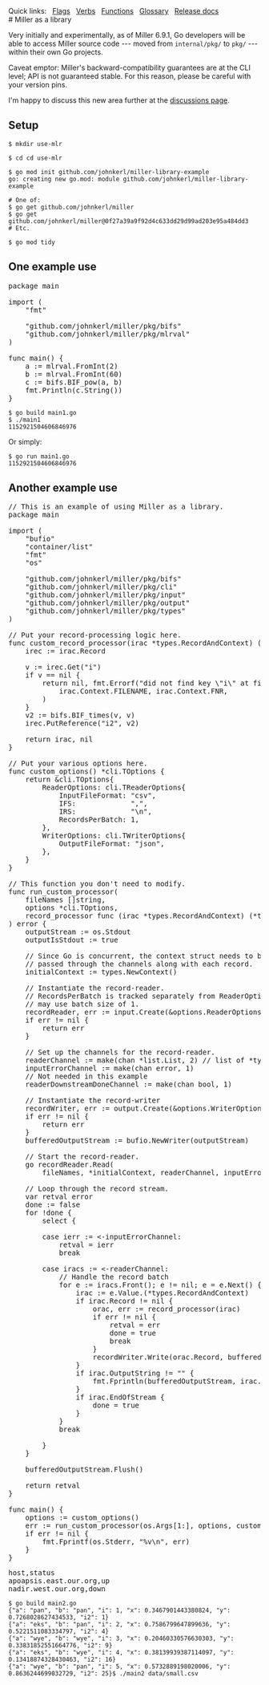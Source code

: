 <!---  PLEASE DO NOT EDIT DIRECTLY. EDIT THE .md.in FILE PLEASE. --->
<div>
<span class="quicklinks">
Quick links:
&nbsp;
<a class="quicklink" href="../reference-main-flag-list/index.html">Flags</a>
&nbsp;
<a class="quicklink" href="../reference-verbs/index.html">Verbs</a>
&nbsp;
<a class="quicklink" href="../reference-dsl-builtin-functions/index.html">Functions</a>
&nbsp;
<a class="quicklink" href="../glossary/index.html">Glossary</a>
&nbsp;
<a class="quicklink" href="../release-docs/index.html">Release docs</a>
</span>
</div>
# Miller as a library

Very initially and experimentally, as of Miller 6.9.1, Go developers will be able to access Miller source
code --- moved from `internal/pkg/` to `pkg/` --- within their own Go projects.

Caveat emptor: Miller's backward-compatibility guarantees are at the CLI level; API is not guaranteed stable.
For this reason, please be careful with your version pins.

I'm happy to discuss this new area further at the [discussions page](https://github.com/johnkerl/miller/discussions).

## Setup

```
$ mkdir use-mlr

$ cd cd use-mlr

$ go mod init github.com/johnkerl/miller-library-example
go: creating new go.mod: module github.com/johnkerl/miller-library-example

# One of:
$ go get github.com/johnkerl/miller
$ go get github.com/johnkerl/miller@0f27a39a9f92d4c633dd29d99ad203e95a484dd3
# Etc.

$ go mod tidy
```

## One example use

<pre class="pre-non-highlight-non-pair">
package main

import (
	"fmt"

	"github.com/johnkerl/miller/pkg/bifs"
	"github.com/johnkerl/miller/pkg/mlrval"
)

func main() {
	a := mlrval.FromInt(2)
	b := mlrval.FromInt(60)
	c := bifs.BIF_pow(a, b)
	fmt.Println(c.String())
}
</pre>

```
$ go build main1.go
$ ./main1
1152921504606846976
```

Or simply:
```
$ go run main1.go
1152921504606846976
```

## Another example use

<pre class="pre-non-highlight-non-pair">
// This is an example of using Miller as a library.
package main

import (
	"bufio"
	"container/list"
	"fmt"
	"os"

	"github.com/johnkerl/miller/pkg/bifs"
	"github.com/johnkerl/miller/pkg/cli"
	"github.com/johnkerl/miller/pkg/input"
	"github.com/johnkerl/miller/pkg/output"
	"github.com/johnkerl/miller/pkg/types"
)

// Put your record-processing logic here.
func custom_record_processor(irac *types.RecordAndContext) (*types.RecordAndContext, error) {
	irec := irac.Record

	v := irec.Get("i")
	if v == nil {
		return nil, fmt.Errorf("did not find key \"i\" at filename %s record number %d",
			irac.Context.FILENAME, irac.Context.FNR,
		)
	}
	v2 := bifs.BIF_times(v, v)
	irec.PutReference("i2", v2)

	return irac, nil
}

// Put your various options here.
func custom_options() *cli.TOptions {
	return &cli.TOptions{
		ReaderOptions: cli.TReaderOptions{
			InputFileFormat: "csv",
			IFS:             ",",
			IRS:             "\n",
			RecordsPerBatch: 1,
		},
		WriterOptions: cli.TWriterOptions{
			OutputFileFormat: "json",
		},
	}
}

// This function you don't need to modify.
func run_custom_processor(
	fileNames []string,
	options *cli.TOptions,
	record_processor func (irac *types.RecordAndContext) (*types.RecordAndContext, error),
) error {
	outputStream := os.Stdout
	outputIsStdout := true

	// Since Go is concurrent, the context struct needs to be duplicated and
	// passed through the channels along with each record.
	initialContext := types.NewContext()

	// Instantiate the record-reader.
	// RecordsPerBatch is tracked separately from ReaderOptions since join/repl
	// may use batch size of 1.
	recordReader, err := input.Create(&options.ReaderOptions, options.ReaderOptions.RecordsPerBatch)
	if err != nil {
		return err
	}

	// Set up the channels for the record-reader.
	readerChannel := make(chan *list.List, 2) // list of *types.RecordAndContext
	inputErrorChannel := make(chan error, 1)
	// Not needed in this example
	readerDownstreamDoneChannel := make(chan bool, 1)

	// Instantiate the record-writer
	recordWriter, err := output.Create(&options.WriterOptions)
	if err != nil {
		return err
	}
	bufferedOutputStream := bufio.NewWriter(outputStream)

	// Start the record-reader.
	go recordReader.Read(
		fileNames, *initialContext, readerChannel, inputErrorChannel, readerDownstreamDoneChannel)

	// Loop through the record stream.
	var retval error
	done := false
	for !done {
		select {

		case ierr := &lt;-inputErrorChannel:
			retval = ierr
			break

		case iracs := &lt;-readerChannel:
			// Handle the record batch
			for e := iracs.Front(); e != nil; e = e.Next() {
				irac := e.Value.(*types.RecordAndContext)
				if irac.Record != nil {
					orac, err := record_processor(irac)
					if err != nil {
						retval = err
						done = true
						break
					}
					recordWriter.Write(orac.Record, bufferedOutputStream, outputIsStdout)
				}
				if irac.OutputString != "" {
					fmt.Fprintln(bufferedOutputStream, irac.OutputString)
				}
				if irac.EndOfStream {
					done = true
				}
			}
			break

		}
	}

	bufferedOutputStream.Flush()

	return retval
}

func main() {
	options := custom_options()
	err := run_custom_processor(os.Args[1:], options, custom_record_processor)
	if err != nil {
		fmt.Fprintf(os.Stderr, "%v\n", err)
	}
}
</pre>

<pre class="pre-non-highlight-non-pair">
host,status
apoapsis.east.our.org,up
nadir.west.our.org,down
</pre>

```
$ go build main2.go
{"a": "pan", "b": "pan", "i": 1, "x": 0.3467901443380824, "y": 0.7268028627434533, "i2": 1}
{"a": "eks", "b": "pan", "i": 2, "x": 0.7586799647899636, "y": 0.5221511083334797, "i2": 4}
{"a": "wye", "b": "wye", "i": 3, "x": 0.20460330576630303, "y": 0.33831852551664776, "i2": 9}
{"a": "eks", "b": "wye", "i": 4, "x": 0.38139939387114097, "y": 0.13418874328430463, "i2": 16}
{"a": "wye", "b": "pan", "i": 5, "x": 0.5732889198020006, "y": 0.8636244699032729, "i2": 25}$ ./main2 data/small.csv
```
